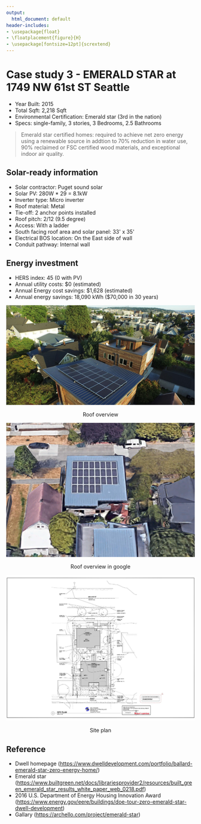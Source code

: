 ```yaml
---
output:
  html_document: default
header-includes:
- \usepackage{float}
- \floatplacement{figure}{H}
- \usepackage[fontsize=12pt]{scrextend}
---
```



# Case study 3 - EMERALD STAR at 1749 NW 61st ST Seattle

* Year Built: 2015
* Total Sqft: 2,218 Sqft
* Environmental Certification: Emerald star (3rd in the nation)
* Specs: single-family, 3 stories, 3 Bedrooms, 2.5 Bathrooms

> Emerald star certified homes: required to achieve net zero energy using a renewable source in addtion to 70% reduction in water use, 90% reclaimed or FSC certified wood materials, and exceptional indoor air quality.

## Solar-ready information 

* Solar contractor: Puget sound solar
* Solar PV: 280W * 29 = 8.1kW
* Inverter type: Micro inverter
* Roof material: Metal
* Tie-off: 2 anchor points installed 
* Roof pitch: 2/12 (9.5 degree)
* Access: With a ladder
* South facing roof area and solar panel: 33' x 35' 
* Electrical BOS location: On the East side of wall
* Conduit pathway: Internal wall 


## Energy investment

* HERS index: 45 (0 with PV)
* Annual utility costs: $0 (estimated)
* Annual Energy cost savings: $1,628 (estimated)
* Annual energy savings: 18,090 kWh ($70,000 in 30 years)

<p align="center">
  <img src="dwelldevelopmentemeraldstar35.jpg">
</p>
<p align="center">Roof overview <p align="center">

<p align="center">
  <img src="google.png">
</p>
<p align="center">Roof overview in google <p align="center">

<p align="center">
  <img src="emeraldstarsiteplanelevations1.jpg">
</p>
<p align="center">Site plan <p align="center">


## Reference

* Dwell homepage (https://www.dwelldevelopment.com/portfolio/ballard-emerald-star-zero-energy-home/)
* Emerald star (https://www.builtgreen.net/docs/librariesprovider2/resources/built_green_emerald_star_results_white_paper_web_0218.pdf)
* 2016 U.S. Department of Energy Housing Innovation Award (https://www.energy.gov/eere/buildings/doe-tour-zero-emerald-star-dwell-development)
* Gallary (https://archello.com/project/emerald-star)
